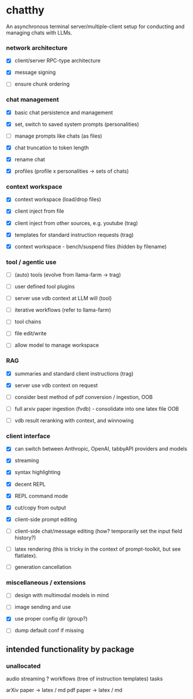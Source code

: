 # chatthy

An asynchronous terminal server/multiple-client setup for conducting and managing chats with LLMs.


### network architecture

- [x] client/server RPC-type architecture
- [x] message signing
- [ ] ensure chunk ordering


### chat management

- [x] basic chat persistence and management
- [x] set, switch to saved system prompts (personalities)
- [ ] manage prompts like chats (as files)
- [x] chat truncation to token length
- [x] rename chat
- [x] profiles (profile x personalities -> sets of chats)


### context workspace

- [x] context workspace (load/drop files)
- [x] client inject from file
- [x] client inject from other sources, e.g. youtube (trag)
- [x] templates for standard instruction requests (trag)
- [x] context workspace - bench/suspend files (hidden by filename)


### tool / agentic use

- [ ] (auto) tools (evolve from llama-farm -> trag)
- [ ] user defined tool plugins
- [ ] server use vdb context at LLM will (tool)
- [ ] iterative workflows (refer to llama-farm)
- [ ] tool chains
- [ ] file edit/write
- [ ] allow model to manage workspace


### RAG

- [x] summaries and standard client instructions (trag)
- [x] server use vdb context on request
- [ ] consider best method of pdf conversion / ingestion, OOB
- [ ] full arxiv paper ingestion (fvdb) - consolidate into one latex file OOB
- [ ] vdb result reranking with context, and winnowing


### client interface

- [x] can switch between Anthropic, OpenAI, tabbyAPI providers and models
- [x] streaming
- [x] syntax highlighting
- [x] decent REPL
- [x] REPL command mode
- [x] cut/copy from output
- [x] client-side prompt editing
- [ ] client-side chat/message editing (how? temporarily set the input field history?)
- [ ] latex rendering (this is tricky in the context of prompt-toolkit, but see flatlatex).
- [ ] generation cancellation


### miscellaneous / extensions

- [ ] design with multimodal models in mind
- [ ] image sending and use
- [x] use proper config dir (group?)
- [ ] dump default conf if missing


## intended functionality by package


### unallocated

audio streaming ?
workflows (tree of instruction templates)
tasks

arXiv paper -> latex / md
pdf paper -> latex / md

